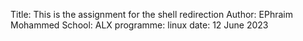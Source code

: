 Title: This is the assignment for the shell redirection
Author: EPhraim Mohammed
School: ALX
programme: linux
date: 12 June 2023

